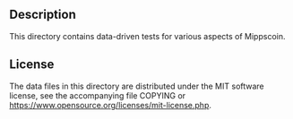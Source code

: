 Description
------------

This directory contains data-driven tests for various aspects of Mippscoin.

License
--------

The data files in this directory are distributed under the MIT software
license, see the accompanying file COPYING or
https://www.opensource.org/licenses/mit-license.php.

